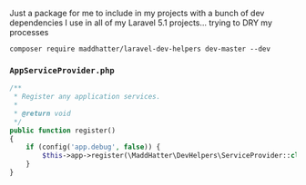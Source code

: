 Just a package for me to include in my projects with a bunch of dev dependencies I use in all of my Laravel 5.1 projects... trying to DRY my processes

```
composer require maddhatter/laravel-dev-helpers dev-master --dev
```

### `AppServiceProvider.php`

```php
/**
 * Register any application services.
 *
 * @return void
 */
public function register()
{
    if (config('app.debug', false)) {
        $this->app->register(\MaddHatter\DevHelpers\ServiceProvider::class);
    }
}
```